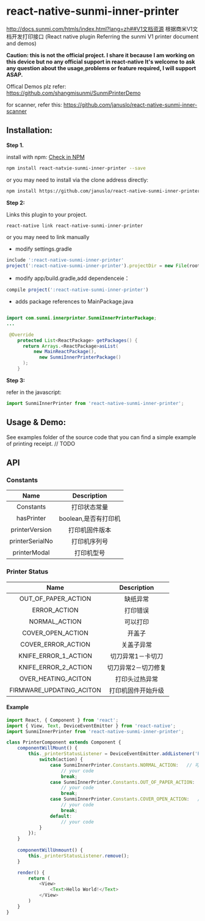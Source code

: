 # react-native-sunmi-inner-printer

http://docs.sunmi.com/htmls/index.html?lang=zh##V1文档资源
根据商米V1文档开发打印接口
(React native plugin Referring the sunmi V1 printer document and demos)

**Caution: this is not the official project. I share it because I am working on this device but no any official support in react-native It's welcome to ask any question about the usage,problems or feature required, I will support ASAP.**

Offical Demos plz refer: https://github.com/shangmisunmi/SunmiPrinterDemo

for scanner, refer this: https://github.com/januslo/react-native-sunmi-inner-scanner

## Installation:

**Step 1.**

install with npm: [Check in NPM](https://www.npmjs.com/package/react-native-sunmi-inner-scanner)

```bash
npm install react-natvie-sunmi-inner-printer --save
```

or you may need to install via the clone address directly:

```bash 
npm install https://github.com/januslo/react-native-sunmi-inner-printer.git --save
```

**Step 2:**

Links this plugin to your project.

```bash
react-native link react-native-sunmi-inner-printer
```

or you may need to link manually 
* modify settings.gradle

```javascript 
include ':react-native-sunmi-inner-printer'
project(':react-native-sunmi-inner-printer').projectDir = new File(rootProject.projectDir, '../node_modules/react-native-sunmi-inner-printer/android')
```

* modify  app/build.gradle,add dependenceie：

```javascript
compile project(':react-native-sunmi-inner-printer')
```

* adds package references to  MainPackage.java 

```java

import com.sunmi.innerprinter.SunmiInnerPrinterPackage;
...

 @Override
    protected List<ReactPackage> getPackages() {
      return Arrays.<ReactPackage>asList(
          new MainReactPackage(),
            new SunmiInnerPrinterPackage()
      );
    }

```

**Step 3:**

refer in the javascript:
```javascript
import SunmiInnerPrinter from 'react-native-sunmi-inner-printer';

```

## Usage & Demo:
See examples folder of the source code that you can find a simple example of printing receipt.
// TODO

## API

### Constants
| Name | Description|
|:-----:|:-----------:|
| Constants | 打印状态常量 |
| hasPrinter | boolean,是否有打印机 |
| printerVersion | 打印机固件版本 |
| printerSerialNo | 打印机序列号 |
| printerModal | 打印机型号 |


### Printer Status

|  Name | Description |
|:-----:|:-----------:|
| OUT_OF_PAPER_ACTION | 缺纸异常 |
| ERROR_ACTION | 打印错误 |
| NORMAL_ACTION | 可以打印 |
| COVER_OPEN_ACTION | 开盖子 |
| COVER_ERROR_ACTION | 关盖子异常 |
| KNIFE_ERROR_1_ACTION | 切刀异常1－卡切刀 |
| KNIFE_ERROR_2_ACTION | 切刀异常2－切刀修复 |
| OVER_HEATING_ACITON | 打印头过热异常 |
| FIRMWARE_UPDATING_ACITON | 打印机固件开始升级 |

#### Example

```javascript
import React, { Component } from 'react';
import { View, Text, DeviceEventEmitter } from 'react-native';
import SunmiInnerPrinter from 'react-native-sunmi-inner-printer';

class PrinterComponent extends Component {
    componentWillMount() {
        this._printerStatusListener = DeviceEventEmitter.addListener('PrinterStatus', action => {
            switch(action) {
                case SunmiInnerPrinter.Constants.NORMAL_ACTION:   // 可以打印
                    // your code
                    break;
                case SunmiInnerPrinter.Constants.OUT_OF_PAPER_ACTION:  // 缺纸异常
                    // your code
                    break;
                case SunmiInnerPrinter.Constants.COVER_OPEN_ACTION:   // 开盖子
                    // your code
                    break;
                default:
                    // your code
            }
        });
    }
    
    componentWillUnmount() {
        this._printerStatusListener.remove();
    }

    render() {
        return (
            <View>
                <Text>Hello World!</Text>
            </View>
        )
    }
}
```
